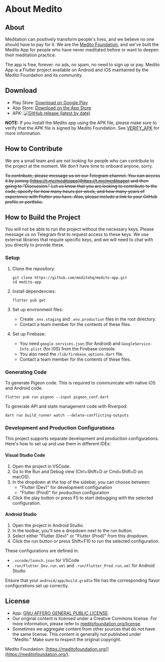 # About Medito

## About

Meditation can positively transform people's lives, and we believe no one should have to pay for it. We are the [Medito Foundation](https://meditofoundation.org), and we've built the Medito App for people who have never meditated before or want to deepen their meditation practice. 

The app is free, forever: no ads, no spam, no need to sign up or pay. Medito App is a Flutter project available on Android and iOS maintained by the Medito Foundation and its community.

## Download

- Play Store: [Download on Google Play](https://play.google.com/store/apps/details?id=abbey.inner_sweetness_app)
- App Store: [Download on the App Store](https://apps.apple.com/us/app/medito/id1500780518)
- APK: <a href="https://github.com/meditohq/medito-app/releases/latest"><img alt="GitHub release (latest by date)" src="https://img.shields.io/github/v/release/meditohq/medito-app?color=success&label=APK"></a>

**NOTE:** If you install the Medito app using the APK file, please make sure to verify that the APK file is signed by Medito Foundation. See [VERIFY_APK](VERIFY_APK.md) for more information.

## How to Contribute

We are a small team and are not looking for people who can contribute to the project at the moment. We don't have time to onboard anyone, sorry.

~~To contribute, please message us on our Telegram channel. You can access it by joining [https://t.me/meditoapp](https://t.me/meditoapp) and then going to "Discussion." Let us know that you are looking to contribute to the code, specify for how many hours per week, and how many years of experience with Flutter you have. Also, please include a link to your GitHub profile or portfolio.~~

## How to Build the Project

You will not be able to run the project without the necessary keys. Please message us on Telegram first to request access to these keys. We use external libraries that require specific keys, and we will need to chat with you directly to provide these.

### Setup

1. Clone the repository:
   ```
   git clone https://github.com/meditohq/medito-app.git
   cd medito-app
   ```

2. Install dependencies:
   ```
   flutter pub get
   ```

3. Set up environment files:
   - Create `.env.staging` and `.env.production` files in the root directory.
   - Contact a team member for the contents of these files.

4. Set up Firebase:
   - You need `google-services.json` (for Android) and `GoogleService-Info.plist` (for iOS) from the Firebase console.
   - You also need the `/lib/firebase_options.dart` file.
   - Contact a team member for the contents of these files.

### Generating Code

To generate Pigeon code. This is required to communicate with native iOS and Android code.
```
flutter pub run pigeon --input pigeon_conf.dart
```

To generate API and state management code with Riverpod:
```
dart run build_runner watch --delete-conflicting-outputs
```

### Development and Production Configurations

This project supports separate development and production configurations. Here's how to set up and use them in different IDEs:

#### Visual Studio Code

1. Open the project in VSCode.
2. Go to the Run and Debug view (Ctrl+Shift+D or Cmd+Shift+D on macOS).
3. In the dropdown at the top of the sidebar, you can choose between:
   - "Flutter (Dev)" for development configuration
   - "Flutter (Prod)" for production configuration
4. Click the play button or press F5 to start debugging with the selected configuration.

#### Android Studio

1. Open the project in Android Studio.
2. In the toolbar, you'll see a dropdown next to the run button.
3. Select either "Flutter (Dev)" or "Flutter (Prod)" from this dropdown.
4. Click the run button or press Shift+F10 to run the selected configuration.

These configurations are defined in:
- `.vscode/launch.json` for VSCode
- `.run/Flutter_Dev.run.xml` and `.run/Flutter_Prod.run.xml` for Android Studio

Ensure that your `android/app/build.gradle` file has the corresponding flavor configurations set up correctly.

## License

- App: [GNU AFFERO GENERAL PUBLIC LICENSE](https://github.com/meditohq/medito-app/blob/master/LICENSE).
- Our original content is licensed under a Creative Commons license. For more information, please refer to [meditofoundation.org/license](https://meditofoundation.org/license).
- Sometimes we aggregate content from other sources that do not have the same license. This content is generally not published under "Medito." Make sure to respect the original copyright. 

Medito Foundation: [https://meditofoundation.org/](https://meditofoundation.org/).
